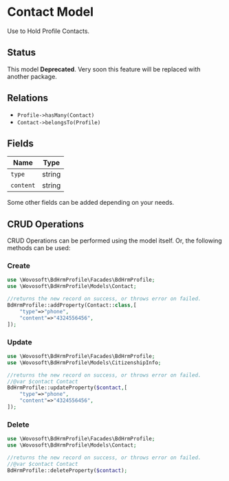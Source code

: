 # Contact Model

Use to Hold Profile Contacts.

## Status

This model **Deprecated**. Very soon this feature will be replaced with another package.

## Relations

- `Profile->hasMany(Contact)`
- `Contact->belongsTo(Profile)`

## Fields

| Name      | Type   |
|-----------|--------|
| `type`    | string |
| `content` | string |


Some other fields can be added depending on your needs.

## CRUD Operations

CRUD Operations can be performed using the model itself. Or, the following methods can be used:

### Create

```php
use \Wovosoft\BdHrmProfile\Facades\BdHrmProfile;
use \Wovosoft\BdHrmProfile\Models\Contact;

//returns the new record on success, or throws error on failed.
BdHrmProfile::addProperty(Contact::class,[
    "type"=>"phone",
    "content"=>"4324556456",
]);
```

### Update

```php
use \Wovosoft\BdHrmProfile\Facades\BdHrmProfile;
use \Wovosoft\BdHrmProfile\Models\CitizenshipInfo;

//returns the new record on success, or throws error on failed.
//@var $contact Contact
BdHrmProfile::updateProperty($contact,[
    "type"=>"phone",
    "content"=>"4324556456",
]);
```

### Delete

```php
use \Wovosoft\BdHrmProfile\Facades\BdHrmProfile;
use \Wovosoft\BdHrmProfile\Models\Contact;

//returns the new record on success, or throws error on failed.
//@var $contact Contact
BdHrmProfile::deleteProperty($contact);
```
